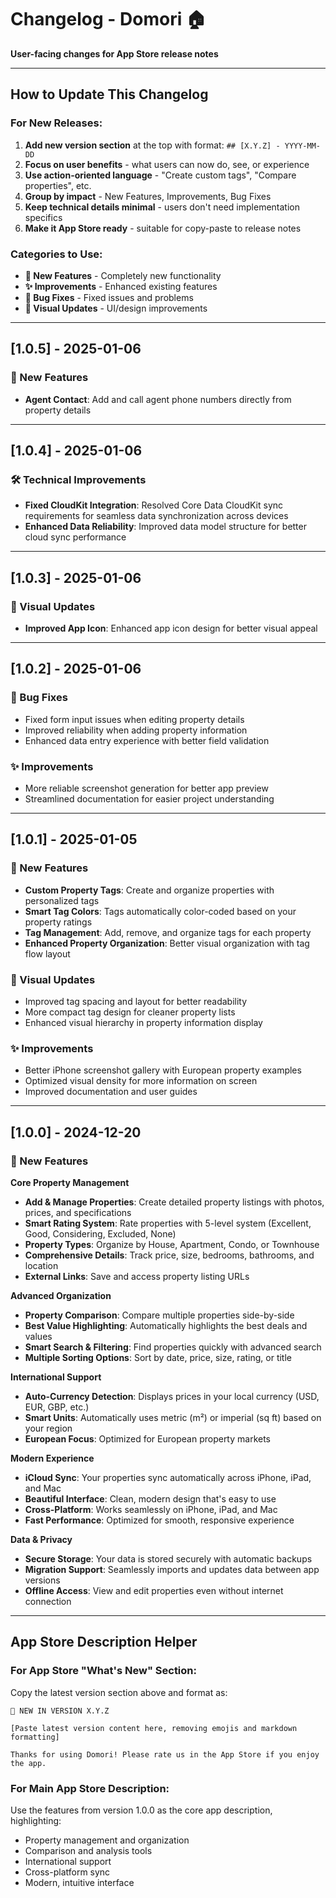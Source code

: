 # Changelog - Domori 🏠

**User-facing changes for App Store release notes**

---

## How to Update This Changelog

### For New Releases:
1. **Add new version section** at the top with format: `## [X.Y.Z] - YYYY-MM-DD`
2. **Focus on user benefits** - what users can now do, see, or experience
3. **Use action-oriented language** - "Create custom tags", "Compare properties", etc.
4. **Group by impact** - New Features, Improvements, Bug Fixes
5. **Keep technical details minimal** - users don't need implementation specifics
6. **Make it App Store ready** - suitable for copy-paste to release notes

### Categories to Use:
- **🎉 New Features** - Completely new functionality
- **✨ Improvements** - Enhanced existing features
- **🐛 Bug Fixes** - Fixed issues and problems
- **🎨 Visual Updates** - UI/design improvements

---

## [1.0.5] - 2025-01-06

### 🎉 New Features
- **Agent Contact**: Add and call agent phone numbers directly from property details

---

## [1.0.4] - 2025-01-06

### 🛠️ Technical Improvements
- **Fixed CloudKit Integration**: Resolved Core Data CloudKit sync requirements for seamless data synchronization across devices
- **Enhanced Data Reliability**: Improved data model structure for better cloud sync performance

---

## [1.0.3] - 2025-01-06

### 🎨 Visual Updates
- **Improved App Icon**: Enhanced app icon design for better visual appeal

---

## [1.0.2] - 2025-01-06

### 🐛 Bug Fixes
- Fixed form input issues when editing property details
- Improved reliability when adding property information
- Enhanced data entry experience with better field validation

### ✨ Improvements
- More reliable screenshot generation for better app preview
- Streamlined documentation for easier project understanding

---

## [1.0.1] - 2025-01-05

### 🎉 New Features
- **Custom Property Tags**: Create and organize properties with personalized tags
- **Smart Tag Colors**: Tags automatically color-coded based on your property ratings
- **Tag Management**: Add, remove, and organize tags for each property
- **Enhanced Property Organization**: Better visual organization with tag flow layout

### 🎨 Visual Updates
- Improved tag spacing and layout for better readability
- More compact tag design for cleaner property lists
- Enhanced visual hierarchy in property information display

### ✨ Improvements
- Better iPhone screenshot gallery with European property examples
- Optimized visual density for more information on screen
- Improved documentation and user guides

---

## [1.0.0] - 2024-12-20

### 🎉 New Features

**Core Property Management**
- **Add & Manage Properties**: Create detailed property listings with photos, prices, and specifications
- **Smart Rating System**: Rate properties with 5-level system (Excellent, Good, Considering, Excluded, None)
- **Property Types**: Organize by House, Apartment, Condo, or Townhouse
- **Comprehensive Details**: Track price, size, bedrooms, bathrooms, and location
- **External Links**: Save and access property listing URLs

**Advanced Organization**
- **Property Comparison**: Compare multiple properties side-by-side
- **Best Value Highlighting**: Automatically highlights the best deals and values
- **Smart Search & Filtering**: Find properties quickly with advanced search
- **Multiple Sorting Options**: Sort by date, price, size, rating, or title

**International Support**
- **Auto-Currency Detection**: Displays prices in your local currency (USD, EUR, GBP, etc.)
- **Smart Units**: Automatically uses metric (m²) or imperial (sq ft) based on your region
- **European Focus**: Optimized for European property markets

**Modern Experience**
- **iCloud Sync**: Your properties sync automatically across iPhone, iPad, and Mac
- **Beautiful Interface**: Clean, modern design that's easy to use
- **Cross-Platform**: Works seamlessly on iPhone, iPad, and Mac
- **Fast Performance**: Optimized for smooth, responsive experience

**Data & Privacy**
- **Secure Storage**: Your data is stored securely with automatic backups
- **Migration Support**: Seamlessly imports and updates data between app versions
- **Offline Access**: View and edit properties even without internet connection

---

## App Store Description Helper

### For App Store "What's New" Section:
Copy the latest version section above and format as:

```
🎉 NEW IN VERSION X.Y.Z

[Paste latest version content here, removing emojis and markdown formatting]

Thanks for using Domori! Please rate us in the App Store if you enjoy the app.
```

### For Main App Store Description:
Use the features from version 1.0.0 as the core app description, highlighting:
- Property management and organization
- Comparison and analysis tools
- International support
- Cross-platform sync
- Modern, intuitive interface 